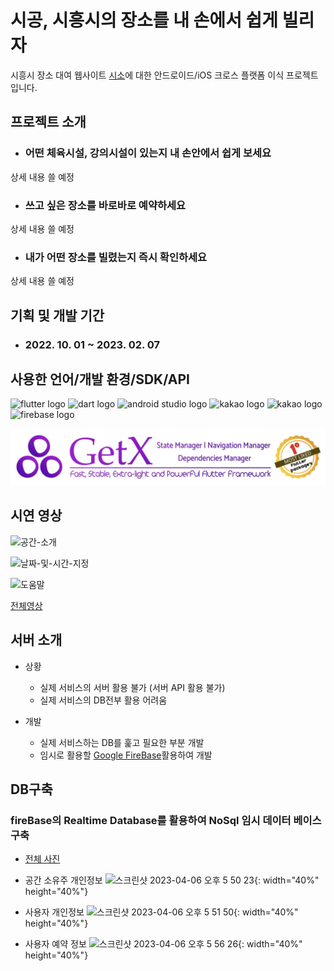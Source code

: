 # 시공, 시흥시의 장소를 내 손에서 쉽게 빌리자

시흥시 장소 대여 웹사이트 [시소](https://share.siheung.go.kr/index.do)에 대한 안드로이드/iOS 크로스 플랫폼 이식 프로젝트입니다.

## 프로젝트 소개

- ### 어떤 체육시설, 강의시설이 있는지 내 손안에서 쉽게 보세요
 상세 내용 쓸 예정
- ### 쓰고 싶은 장소를 바로바로 예약하세요
상세 내용 쓸 예정
- ### 내가 어떤 장소를 빌렸는지 즉시 확인하세요
상세 내용 쓸 예정

## 기획 및 개발 기간
- ### 2022. 10. 01 ~ 2023. 02. 07

## 사용한 언어/개발 환경/SDK/API

![flutter logo](https://img.shields.io/badge/flutter-02569B?style=flat&logo=flutter)
![dart logo](https://img.shields.io/badge/Dart-0175C2?style=flat&logo=dart)
![android studio logo](https://img.shields.io/badge/Android_Studio-3DDC84?style=flat&logo=androidstudio&logoColor=white)
![kakao logo](https://img.shields.io/badge/kakao_map_SDK-FFCD00?style=flat&logo=kakao&logoColor=black)
![kakao logo](https://img.shields.io/badge/kakao_login_SDK-FFCD00?style=flat&logo=kakao&logoColor=black)
![firebase logo](https://img.shields.io/badge/firebase-ffca28?style=for-the-badge&logo=firebase&logoColor=black)
    
    
      
![getx logo](https://raw.githubusercontent.com/jonataslaw/getx-community/master/get.png)

  

## 시연 영상

![공간-소개](https://user-images.githubusercontent.com/103064352/230341580-802d219a-147c-458d-92e2-c6c610ed573a.gif)

![날짜-및-시간-지정](https://user-images.githubusercontent.com/103064352/230341229-6f2090e0-4a2b-41c4-b8b8-8504708ccda3.gif)

![도움말](https://user-images.githubusercontent.com/103064352/230335240-102fe8cb-32ed-45dd-a229-076606dd397e.gif)

[전체영상](https://github.com/yweDev/seegong_flutter/issues/3#issuecomment-1498783699)



 
  
## 서버 소개
- 상황
    - 실제 서비스의 서버 활용 불가 (서버 API 활용 불가)
    - 실제 서비스의 DB전부 활용 어려움
 
- 개발
    - 실제 서비스하는 DB를 훑고 필요한 부분 개발
    - 임시로 활용할 [Google FireBase](https://firebase.google.com/?hl=ko)활용하여 개발
  
  
## DB구축
### fireBase의 Realtime Database를 활용하여 NoSql 임시 데이터 베이스 구축
- [전체 사진](https://user-images.githubusercontent.com/103064352/230302426-f0c5f7bd-243f-43e2-9ead-bac36686322a.png)
- 공간 소유주 개인정보
<img width="586" alt="스크린샷 2023-04-06 오후 5 50 23" src="https://user-images.githubusercontent.com/103064352/230326338-b315187a-e1c5-4a5b-9ee9-5c4e8e3f262b.png">{: width="40%" height="40%"}

- 사용자 개인정보
<img width="1051" alt="스크린샷 2023-04-06 오후 5 51 50" src="https://user-images.githubusercontent.com/103064352/230326043-6cbc24b0-39c2-48a5-ac7e-817f24bb3e00.png">{: width="40%" height="40%"}

- 사용자 예약 정보
<img width="414" alt="스크린샷 2023-04-06 오후 5 56 26" src="https://user-images.githubusercontent.com/103064352/230327543-57e44fff-692c-43c1-b91e-9f59039d3ee7.png">{: width="40%" height="40%"}
